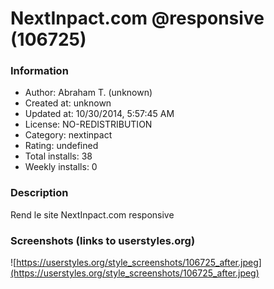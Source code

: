 # NextInpact.com @responsive (106725)

### Information
- Author: Abraham T. (unknown)
- Created at: unknown
- Updated at: 10/30/2014, 5:57:45 AM
- License: NO-REDISTRIBUTION
- Category: nextinpact
- Rating: undefined
- Total installs: 38
- Weekly installs: 0


### Description
Rend le site NextInpact.com responsive


### Screenshots (links to userstyles.org)
![https://userstyles.org/style_screenshots/106725_after.jpeg](https://userstyles.org/style_screenshots/106725_after.jpeg)


